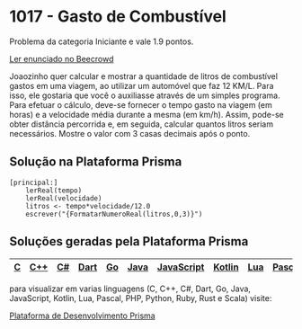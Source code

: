 # 1017 - Gasto de Combustível

Problema da categoria Iniciante e vale 1.9 pontos.

[Ler enunciado no Beecrowd](https://www.beecrowd.com.br/judge/en/problems/view/1017)


Joaozinho quer calcular e mostrar a quantidade de litros de combustível gastos em uma viagem, ao utilizar um automóvel que faz 12 KM/L. Para isso, ele gostaria que você o auxiliasse através de um simples programa. Para efetuar o cálculo, deve-se fornecer o tempo gasto na viagem (em horas) e a velocidade média durante a mesma (em km/h). Assim, pode-se obter distância percorrida e, em seguida, calcular quantos litros seriam necessários. Mostre o valor com 3 casas decimais após o ponto.

## Solução na Plataforma Prisma
``` 
[principal:]
    lerReal(tempo)
    lerReal(velocidade)
    litros <- tempo*velocidade/12.0
    escrever("{FormatarNumeroReal(litros,0,3)}")
```

## Soluções geradas pela Plataforma Prisma

|[C](https://www.prisma.dev.br/tela-demo-transpilado.html?idDemo=1017&categoria=Iniciante&idTarget=1)|[C++](https://www.prisma.dev.br/tela-demo-transpilado.html?idDemo=1017&categoria=Iniciante&idTarget=2)|[C#](https://www.prisma.dev.br/tela-demo-transpilado.html?idDemo=1017&categoria=Iniciante&idTarget=3)|[Dart](https://www.prisma.dev.br/tela-demo-transpilado.html?idDemo=1017&categoria=Iniciante&idTarget=4)|[Go](https://www.prisma.dev.br/tela-demo-transpilado.html?idDemo=1017&categoria=Iniciante&idTarget=5)|[Java](https://www.prisma.dev.br/tela-demo-transpilado.html?idDemo=1017&categoria=Iniciante&idTarget=6)|[JavaScript](https://www.prisma.dev.br/tela-demo-transpilado.html?idDemo=1017&categoria=Iniciante&idTarget=7)|[Kotlin](https://www.prisma.dev.br/tela-demo-transpilado.html?idDemo=1017&categoria=Iniciante&idTarget=8)|[Lua](https://www.prisma.dev.br/tela-demo-transpilado.html?idDemo=1017&categoria=Iniciante&idTarget=9)|[Pascal](https://www.prisma.dev.br/tela-demo-transpilado.html?idDemo=1017&categoria=Iniciante&idTarget=10)|[PHP](https://www.prisma.dev.br/tela-demo-transpilado.html?idDemo=1017&categoria=Iniciante&idTarget=11)|[Python](https://www.prisma.dev.br/tela-demo-transpilado.html?idDemo=1017&categoria=Iniciante&idTarget=12)|[Ruby](https://www.prisma.dev.br/tela-demo-transpilado.html?idDemo=1017&categoria=Iniciante&idTarget=13)|[Rust](https://www.prisma.dev.br/tela-demo-transpilado.html?idDemo=1017&categoria=Iniciante&idTarget=14)|[Scala](https://www.prisma.dev.br/tela-demo-transpilado.html?idDemo=1017&categoria=Iniciante&idTarget=15)|
 --- | --- | --- | --- | --- | --- | --- | --- | --- | --- | --- | --- | --- | --- | --- |

para visualizar em varias linguagens (C, C++, C#, Dart, Go, Java, JavaScript, Kotlin, Lua, Pascal, PHP, Python, Ruby, Rust e Scala) visite:

[Plataforma de Desenvolvimento Prisma](https://www.prisma.dev.br/tela-demo.html?idDemo=1017&categoria=Iniciante)
